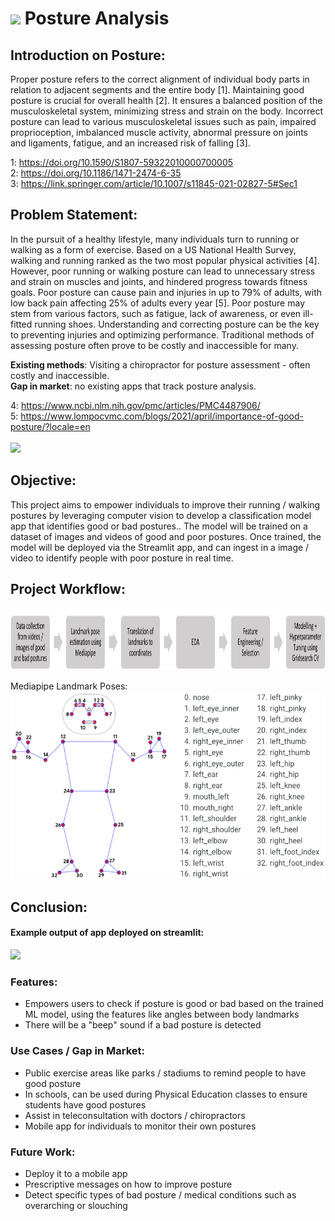 # ![](https://ga-dash.s3.amazonaws.com/production/assets/logo-9f88ae6c9c3871690e33280fcf557f33.png) Posture Analysis

## Introduction on Posture:

Proper posture refers to the correct alignment of individual body parts in relation to adjacent segments and the entire body [1]. Maintaining good posture is crucial for overall health [2]. It ensures a balanced position of the musculoskeletal system, minimizing stress and strain on the body. Incorrect posture can lead to various musculoskeletal issues such as pain, impaired proprioception, imbalanced muscle activity, abnormal pressure on joints and ligaments, fatigue, and an increased risk of falling [3].

1: https://doi.org/10.1590/S1807-59322010000700005 <br>
2: https://doi.org/10.1186/1471-2474-6-35 <br>
3: https://link.springer.com/article/10.1007/s11845-021-02827-5#Sec1

## Problem Statement:

In the pursuit of a healthy lifestyle, many individuals turn to running or walking as a form of exercise. Based on a US National Health Survey, walking and running ranked as the two most popular physical activities [4]. However, poor running or walking posture can lead to unnecessary stress and strain on muscles and joints, and hindered progress towards fitness goals. Poor posture can cause pain and injuries in up to 79% of adults, with low back pain affecting 25% of adults every year [5]. Poor posture may stem from various factors, such as fatigue, lack of awareness, or even ill-fitted running shoes. Understanding and correcting posture can be the key to preventing injuries and optimizing performance. Traditional methods of assessing posture often prove to be costly and inaccessible for many.

**Existing methods**: Visiting a chiropractor for posture assessment - often costly and inaccessible. <br>
**Gap in market**: no existing apps that track posture analysis. <br>

4: https://www.ncbi.nlm.nih.gov/pmc/articles/PMC4487906/ <br>
5: https://www.lompocvmc.com/blogs/2021/april/importance-of-good-posture/?locale=en <br><br>
 <img src="https://www.hipkneeortho.com.sg/wp-content/uploads/2022/08/How-to-get-better-running-form.png" style="height:300px" >

## Objective:

This project aims to empower individuals to improve their running / walking postures by leveraging computer vision to develop a classification model app that identifies good or bad postures.. The model will be trained on a dataset of images and videos of good and poor postures. Once trained, the model will be deployed via the Streamlit app, and can ingest in a image / video to identify people with poor posture in real time.


## Project Workflow:

 <img src="project-workflow.png" style="height:100px" ><br>

 Mediapipe Landmark Poses: <br>
  <img src="mediapipe-points.png" style="height:300px" >

## Conclusion:

#### Example output of app deployed on streamlit:<br>
![](https://github.com/posture-analysis-app/streamlit-app-demo.gif)

### Features:
- Empowers users to check if posture is good or bad based on the trained ML model, using the features like angles between body landmarks
- There will be a "beep" sound if a bad posture is detected

### Use Cases / Gap in Market:
- Public exercise areas like parks / stadiums to remind people to have good posture
- In schools, can be used during Physical Education classes to ensure students have good postures
- Assist in teleconsultation with doctors / chiropractors
- Mobile app for individuals to monitor their own postures

### Future Work:
- Deploy it to a mobile app
- Prescriptive messages on how to improve posture
- Detect specific types of bad posture / medical conditions such as overarching or slouching 
